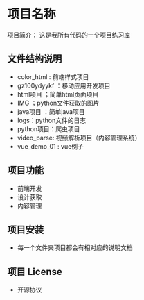 # 项目名称

项目简介：
这是我所有代码的一个项目练习库

## 文件结构说明

- color_html : 前端样式项目
- gz100ydyykf ：移动应用开发项目
- html项目 ；简单html页面项目
- IMG ；python文件获取的图片
- java项目 ：简单java项目
- logs：python文件的日志
- python项目：爬虫项目
- video_parse: 视频解析项目（内容管理系统）
- vue_demo_01 : vue例子

## 项目功能

- 前端开发
- 设计获取
- 内容管理


## 项目安装

- 每一个文件夹项目都会有相对应的说明文档


## 项目 License

- 开源协议

